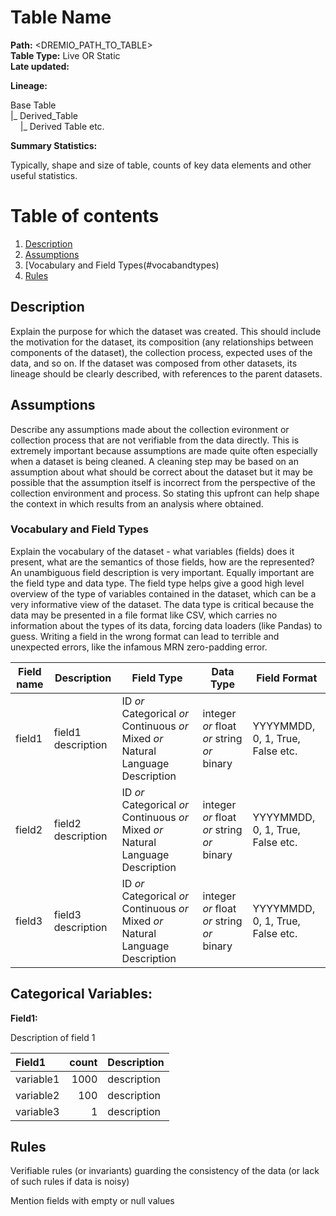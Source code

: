 # Table Name 

<b>Path:</b> <DREMIO_PATH_TO_TABLE> <br/>
<b>Table Type:</b> Live OR Static <br/>
<b>Late updated:</b> <DATE> <br/>

<b>Lineage:</b>

Base Table <br/>
|_ Derived_Table <br/>
&nbsp;&nbsp;&nbsp;&nbsp;|_ Derived Table etc. <br/>

<b>Summary Statistics:</b>

Typically, shape and size of table, counts of key data elements and other useful statistics. 


# Table of contents
1. [Description](#description)
2. [Assumptions](#assumptions)
3. [Vocabulary and Field Types(#vocabandtypes)
3. [Rules](#rules)

## Description <a name="description"></a>

Explain the purpose for which the dataset was created.  This should include the motivation
for the dataset, its composition (any relationships between components of the dataset),
the collection process, expected uses of the data, and so on.  If the dataset was composed
from other datasets, its lineage should be clearly described, with references to the
parent datasets.


## Assumptions <a name="assumptions"></a>

Describe any assumptions made about the collection evironment or collection process that are not
verifiable from the data directly. This is extremely important because assumptions are made quite often
especially when a dataset is being cleaned. A cleaning step may be based on an assumption
about what should be correct about the dataset but it may be possible that the assumption
itself is incorrect from the perspective of the collection environment and process. So
stating this upfront can help shape the context in which results from an analysis where
obtained.

### Vocabulary and Field Types <a name="vocabandtypes"></a>

Explain the vocabulary of the dataset - what variables (fields) does it present, what are
the semantics of those fields, how are the represented?  An unambiguous field description
is very important.  Equally important are the field type and data type. The field type
helps give a good high level overview of the type of variables contained in the dataset,
which can be a very informative view of the dataset. The data type is critical because the
data may be presented in a file format like CSV, which carries no information about the
types of its data, forcing data loaders (like Pandas) to guess.  Writing a field in the
wrong format can lead to terrible and unexpected errors, like the infamous MRN zero-padding error.

| **Field name** | **Description** | **Field Type** | **Data Type** | **Field Format** |
|---|---|---|---|---|
| field1 | field1 description | ID *or* Categorical *or* Continuous *or* Mixed *or* Natural Language Description | integer *or* float *or* string *or* binary | YYYYMMDD, 0, 1, True, False etc. |
| field2 | field2 description | ID *or* Categorical *or* Continuous *or* Mixed *or* Natural Language Description | integer *or* float *or* string *or* binary |YYYYMMDD, 0, 1, True, False etc. |
| field3 | field3 description | ID *or* Categorical *or* Continuous *or* Mixed *or* Natural Language Description | integer *or* float *or* string *or* binary |YYYYMMDD, 0, 1, True, False etc. |

## Categorical Variables:

**Field1:**

Description of field 1

| **Field1** | **count** | **Description** |
|:---|---:|:---|
| variable1| 1000 | description |
| variable2| 100 | description |
| variable3| 1 | description |

## Rules <a name="rules"></a>
Verifiable rules (or invariants) guarding the consistency of the data (or lack of such rules if data is noisy)

Mention fields with empty or null values

